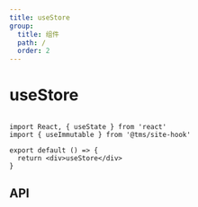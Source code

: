 ```yaml
---
title: useStore
group:
  title: 组件
  path: /
  order: 2
---
```


# useStore

```tsx

import React, { useState } from 'react'
import { useImmutable } from '@tms/site-hook'

export default () => {
  return <div>useStore</div>
}

```

## API

```typescript
  
```